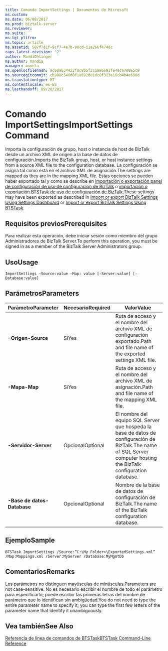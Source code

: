 ```yaml
---
title: Comando ImportSettings | Documentos de Microsoft
ms.custom: 
ms.date: 06/08/2017
ms.prod: biztalk-server
ms.reviewer: 
ms.suite: 
ms.tgt_pltfrm: 
ms.topic: article
ms.assetid: 587f7e1f-9cf7-4e7b-90cd-11a266f474dc
caps.latest.revision: "2"
author: MandiOhlinger
ms.author: mandia
manager: anneta
ms.openlocfilehash: 9c609634422f8c8b5f2c1a96691fe4eda708e5c9
ms.sourcegitcommit: cb908c540d8f1a692d01dc8f313e16cb4b4e696d
ms.translationtype: MT
ms.contentlocale: es-ES
ms.lasthandoff: 09/20/2017
---
```

# <a name="importsettings-command"></a><span data-ttu-id="96295-102">Comando ImportSettings</span><span class="sxs-lookup"><span data-stu-id="96295-102">ImportSettings Command</span></span>
<span data-ttu-id="96295-103">Importa la configuración de grupo, host o instancia de host de BizTalk desde un archivo XML de origen a la base de datos de configuración.</span><span class="sxs-lookup"><span data-stu-id="96295-103">Imports the BizTalk group, host, or host instance settings from a source XML file to the configuration database.</span></span> <span data-ttu-id="96295-104">La configuración se asigna tal como está en el archivo XML de asignación.</span><span class="sxs-lookup"><span data-stu-id="96295-104">The settings are mapped as they are in the mapping XML file.</span></span> <span data-ttu-id="96295-105">Estas opciones se pueden haber exportado tal y como se describe en [importación o exportación panel de configuración de uso de configuración de BizTalk](how-to-import-biztalk-settings-using-settings-dashboard.md) o [importación o exportación BTSTask de uso de configuración de BizTalk](how-to-import-biztalk-settings-using-btstask.md).</span><span class="sxs-lookup"><span data-stu-id="96295-105">These settings may have been exported as described in [Import or export BizTalk Settings Using Settings Dashboard](how-to-import-biztalk-settings-using-settings-dashboard.md) or [Import or export BizTalk Settings Using BTSTask](how-to-import-biztalk-settings-using-btstask.md).</span></span>  
  
## <a name="prerequisites"></a><span data-ttu-id="96295-106">Requisitos previos</span><span class="sxs-lookup"><span data-stu-id="96295-106">Prerequisites</span></span>  
 <span data-ttu-id="96295-107">Para realizar esta operación, debe iniciar sesión como miembro del grupo Administradores de BizTalk Server.</span><span class="sxs-lookup"><span data-stu-id="96295-107">To perform this operation, you must be signed in as a member of the BizTalk Server Administrators group.</span></span>  
  
## <a name="usage"></a><span data-ttu-id="96295-108">Uso</span><span class="sxs-lookup"><span data-stu-id="96295-108">Usage</span></span>  
 `ImportSettings –Source:value –Map: value [-Server:value] [-Database:value]`  
  
## <a name="parameters"></a><span data-ttu-id="96295-109">Parámetros</span><span class="sxs-lookup"><span data-stu-id="96295-109">Parameters</span></span>  
  
|<span data-ttu-id="96295-110">**Parámetro**</span><span class="sxs-lookup"><span data-stu-id="96295-110">**Parameter**</span></span>|<span data-ttu-id="96295-111">Necesario</span><span class="sxs-lookup"><span data-stu-id="96295-111">Required</span></span>|<span data-ttu-id="96295-112">Valor</span><span class="sxs-lookup"><span data-stu-id="96295-112">Value</span></span>|  
|-------------------|--------------|-----------|  
|<span data-ttu-id="96295-113">**-Origen**</span><span class="sxs-lookup"><span data-stu-id="96295-113">**-Source**</span></span>|<span data-ttu-id="96295-114">Sí</span><span class="sxs-lookup"><span data-stu-id="96295-114">Yes</span></span>|<span data-ttu-id="96295-115">Ruta de acceso y el nombre del archivo XML de configuración exportado.</span><span class="sxs-lookup"><span data-stu-id="96295-115">Path and file name of the exported settings XML file.</span></span>|  
|<span data-ttu-id="96295-116">**-Mapa**</span><span class="sxs-lookup"><span data-stu-id="96295-116">**-Map**</span></span>|<span data-ttu-id="96295-117">Sí</span><span class="sxs-lookup"><span data-stu-id="96295-117">Yes</span></span>|<span data-ttu-id="96295-118">Ruta de acceso y el nombre del archivo XML de asignación.</span><span class="sxs-lookup"><span data-stu-id="96295-118">Path and file name of the mapping XML file.</span></span>|  
|<span data-ttu-id="96295-119">**-Servidor**</span><span class="sxs-lookup"><span data-stu-id="96295-119">**-Server**</span></span>|<span data-ttu-id="96295-120">Opcional</span><span class="sxs-lookup"><span data-stu-id="96295-120">Optional</span></span>|<span data-ttu-id="96295-121">El nombre del equipo SQL Server que hospeda la base de datos de configuración de BizTalk.</span><span class="sxs-lookup"><span data-stu-id="96295-121">The name of SQL Server computer hosting the BizTalk configuration database.</span></span>|  
|<span data-ttu-id="96295-122">**-Base de datos**</span><span class="sxs-lookup"><span data-stu-id="96295-122">**-Database**</span></span>|<span data-ttu-id="96295-123">Opcional</span><span class="sxs-lookup"><span data-stu-id="96295-123">Optional</span></span>|<span data-ttu-id="96295-124">Nombre de la base de datos de configuración de BizTalk.</span><span class="sxs-lookup"><span data-stu-id="96295-124">The name of the BizTalk configuration database.</span></span>|  
  
## <a name="sample"></a><span data-ttu-id="96295-125">Ejemplo</span><span class="sxs-lookup"><span data-stu-id="96295-125">Sample</span></span>  
 `BTSTask ImportSettings /Source:”C:\My Folder>\ExportedSettings.xml” /Map:Mappings.xml /Server:MyServer /Database:MyMgmtDb`  
  
## <a name="remarks"></a><span data-ttu-id="96295-126">Comentarios</span><span class="sxs-lookup"><span data-stu-id="96295-126">Remarks</span></span>  
 <span data-ttu-id="96295-127">Los parámetros no distinguen mayúsculas de minúsculas.</span><span class="sxs-lookup"><span data-stu-id="96295-127">Parameters are not case-sensitive.</span></span> <span data-ttu-id="96295-128">No es necesario escribir el nombre de todo el parámetro para especificarlo; puede escribir las primeras letras del nombre de parámetro que lo identifican sin ambigüedad.</span><span class="sxs-lookup"><span data-stu-id="96295-128">You do not need to type the entire parameter name to specify it; you can type the first few letters of the parameter name that identify it unambiguously.</span></span>  
  
## <a name="see-also"></a><span data-ttu-id="96295-129">Vea también</span><span class="sxs-lookup"><span data-stu-id="96295-129">See Also</span></span>  
 [<span data-ttu-id="96295-130">Referencia de línea de comandos de BTSTask</span><span class="sxs-lookup"><span data-stu-id="96295-130">BTSTask Command-Line Reference</span></span>](../core/btstask-command-line-reference.md)